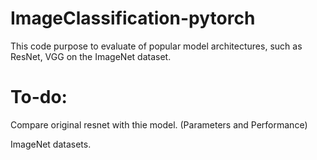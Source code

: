 ImageClassification-pytorch
===========================

This code purpose to evaluate of popular model architectures, such as ResNet, VGG on the ImageNet dataset.

To-do:
======

Compare original resnet with thie model. (Parameters and Performance)

ImageNet datasets.
